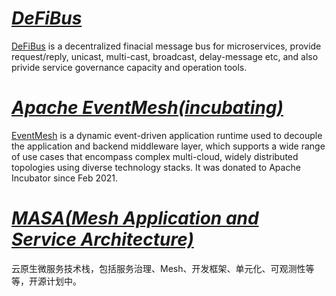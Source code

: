 # *[DeFiBus](https://github.com/webankfintech/defibus)*
[DeFiBus](https://github.com/webankfintech/defibus) is a decentralized finacial message bus for microservices, provide request/reply, unicast, multi-cast, broadcast, delay-message etc, and also privide service governance capacity and operation tools.

# *[Apache EventMesh(incubating)](https://github.com/apache/incubating-eventmesh)*
[EventMesh](https://github.com/apache/incubating-eventmesh) is a dynamic event-driven application runtime used to decouple the application and backend middleware layer, which supports a wide range of use cases that encompass complex multi-cloud, widely distributed topologies using diverse technology stacks. It was donated to Apache Incubator since Feb 2021.

# *[MASA(Mesh Application and Service Architecture)](https://github.com/WeBankFinTech/WeCloudStack)*
云原生微服务技术栈，包括服务治理、Mesh、开发框架、单元化、可观测性等等，开源计划中。

